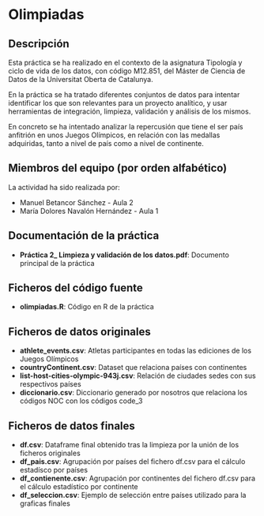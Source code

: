 # Olimpiadas

## Descripción

Esta práctica se ha realizado en el contexto de la asignatura Tipología y ciclo de vida de los datos, con código M12.851, del Máster de Ciencia de Datos de la Universitat Oberta de Catalunya.

En la práctica se ha tratado diferentes conjuntos de datos para intentar identificar los que son relevantes para un proyecto analítico, y usar herramientas de integración, limpieza, validación y análisis de los mismos.

En concreto se ha intentado analizar la repercusión que tiene el ser país anfitrión en unos Juegos Olímpicos, en relación con las medallas adquiridas, tanto a nivel de país como a nivel de continente.

## Miembros del equipo (por orden alfabético)

La actividad ha sido realizada por:

* Manuel Betancor Sánchez - Aula 2
* María Dolores Navalón Hernández - Aula 1

## Documentación de la práctica

* **Práctica 2_ Limpieza y validación de los datos.pdf**: Documento principal de la práctica

## Ficheros del código fuente

* **olimpiadas.R**: Código en R de la práctica

## Ficheros de datos originales

* **athlete_events.csv**: Atletas participantes en todas las ediciones de los Juegos Olímpicos
* **countryContinent.csv**: Dataset que relaciona países con continentes
* **list-host-cities-olympic-943j.csv**: Relación de ciudades sedes con sus respectivos países
* **diccionario.csv**: Diccionario generado por nosotros que relaciona los códigos NOC con los códigos code_3

## Ficheros de datos finales

* **df.csv**: Dataframe final obtenido tras la limpieza por la unión de los ficheros originales
* **df_pais.csv**: Agrupación por países del fichero df.csv para el cálculo estadísco por países
* **df_contienente.csv**: Agrupación por continentes del fichero df.csv para el cálculo estadístico por continente
* **df_seleccion.csv**: Ejemplo de selección entre países utilizado para la graficas finales

